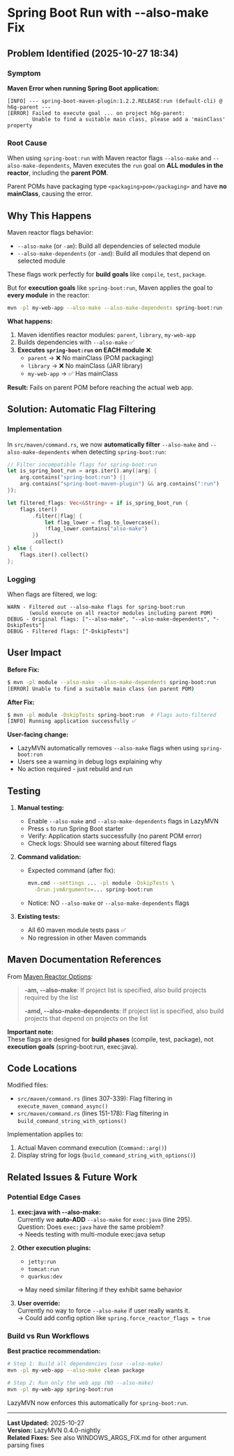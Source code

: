 # Spring Boot Run with --also-make Fix

## Problem Identified (2025-10-27 18:34)

### Symptom

**Maven Error when running Spring Boot application:**
```
[INFO] --- spring-boot-maven-plugin:1.2.2.RELEASE:run (default-cli) @ h6g-parent ---
[ERROR] Failed to execute goal ... on project h6g-parent: 
        Unable to find a suitable main class, please add a 'mainClass' property
```

### Root Cause

When using `spring-boot:run` with Maven reactor flags `--also-make` and `--also-make-dependents`, Maven executes the `run` goal on **ALL modules in the reactor**, including the **parent POM**.

Parent POMs have packaging type `<packaging>pom</packaging>` and have **no mainClass**, causing the error.

## Why This Happens

Maven reactor flags behavior:
- `--also-make` (or `-am`): Build all dependencies of selected module
- `--also-make-dependents` (or `-amd`): Build all modules that depend on selected module

These flags work perfectly for **build goals** like `compile`, `test`, `package`.

But for **execution goals** like `spring-boot:run`, Maven applies the goal to **every module** in the reactor:

```bash
mvn -pl my-web-app --also-make --also-make-dependents spring-boot:run
```

**What happens:**
1. Maven identifies reactor modules: `parent`, `library`, `my-web-app`
2. Builds dependencies with `--also-make` ✅
3. **Executes `spring-boot:run` on EACH module** ❌:
   - `parent` → ❌ No mainClass (POM packaging)
   - `library` → ❌ No mainClass (JAR library)
   - `my-web-app` → ✅ Has mainClass

**Result:** Fails on parent POM before reaching the actual web app.

## Solution: Automatic Flag Filtering

### Implementation

In `src/maven/command.rs`, we now **automatically filter** `--also-make` and `--also-make-dependents` when detecting `spring-boot:run`:

```rust
// Filter incompatible flags for spring-boot:run
let is_spring_boot_run = args.iter().any(|arg| {
    arg.contains("spring-boot:run") || 
    arg.contains("spring-boot-maven-plugin") && arg.contains(":run")
});

let filtered_flags: Vec<&String> = if is_spring_boot_run {
    flags.iter()
        .filter(|flag| {
            let flag_lower = flag.to_lowercase();
            !flag_lower.contains("also-make")
        })
        .collect()
} else {
    flags.iter().collect()
};
```

### Logging

When flags are filtered, we log:
```
WARN - Filtered out --also-make flags for spring-boot:run 
       (would execute on all reactor modules including parent POM)
DEBUG - Original flags: ["--also-make", "--also-make-dependents", "-DskipTests"]
DEBUG - Filtered flags: ["-DskipTests"]
```

## User Impact

**Before Fix:**  
```bash
$ mvn -pl module --also-make --also-make-dependents spring-boot:run
[ERROR] Unable to find a suitable main class (on parent POM)
```

**After Fix:**  
```bash
$ mvn -pl module -DskipTests spring-boot:run  # Flags auto-filtered
[INFO] Running application successfully ✅
```

**User-facing change:**  
- LazyMVN automatically removes `--also-make` flags when using `spring-boot:run`
- Users see a warning in debug logs explaining why
- No action required - just rebuild and run

## Testing

1. **Manual testing:**  
   - Enable `--also-make` and `--also-make-dependents` flags in LazyMVN
   - Press `s` to run Spring Boot starter
   - Verify: Application starts successfully (no parent POM error)
   - Check logs: Should see warning about filtered flags

2. **Command validation:**  
   - Expected command (after fix):
     ```bash
     mvn.cmd --settings ... -pl module -DskipTests \
       -Drun.jvmArguments=... spring-boot:run
     ```
   - Notice: NO `--also-make` or `--also-make-dependents` flags

3. **Existing tests:**  
   - All 60 maven module tests pass ✅
   - No regression in other Maven commands

## Maven Documentation References

From [Maven Reactor Options](https://maven.apache.org/guides/mini/guide-multiple-modules.html):

> **-am, --also-make**: If project list is specified, also build projects required by the list
> 
> **-amd, --also-make-dependents**: If project list is specified, also build projects that depend on projects on the list

**Important note:**  
These flags are designed for **build phases** (compile, test, package), not **execution goals** (spring-boot:run, exec:java).

## Code Locations

Modified files:
- `src/maven/command.rs` (lines 307-339): Flag filtering in `execute_maven_command_async()`
- `src/maven/command.rs` (lines 151-178): Flag filtering in `build_command_string_with_options()`

Implementation applies to:
1. Actual Maven command execution (`Command::arg()`)
2. Display string for logs (`build_command_string_with_options()`)

## Related Issues & Future Work

### Potential Edge Cases

1. **exec:java with --also-make:**  
   Currently we **auto-ADD** `--also-make` for `exec:java` (line 295).  
   Question: Does `exec:java` have the same problem?  
   → Needs testing with multi-module exec:java setup

2. **Other execution plugins:**  
   - `jetty:run`
   - `tomcat:run`
   - `quarkus:dev`
   
   → May need similar filtering if they exhibit same behavior

3. **User override:**  
   Currently no way to force `--also-make` if user really wants it.  
   → Could add config option like `spring.force_reactor_flags = true`

### Build vs Run Workflows

**Best practice recommendation:**

```bash
# Step 1: Build all dependencies (use --also-make)
mvn -pl my-web-app --also-make clean package

# Step 2: Run only the web app (NO --also-make)
mvn -pl my-web-app spring-boot:run
```

LazyMVN now enforces this automatically for `spring-boot:run`.

---

**Last Updated:** 2025-10-27  
**Version:** LazyMVN 0.4.0-nightly  
**Related Fixes:** See also WINDOWS_ARGS_FIX.md for other argument parsing fixes
